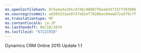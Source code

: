 ```yaml
---
ms.openlocfilehash: 0f4ada4a191c47dbc00087f6ea643715ff30398b
ms.sourcegitcommit: ad203331ee9737e82ef70206ac04eeb72a5f9c7f
ms.translationtype: MT
ms.contentlocale: ja-JP
ms.lasthandoff: 06/18/2019
ms.locfileid: "67221558"
---
```

Dynamics CRM Online 2015 Update 1.1